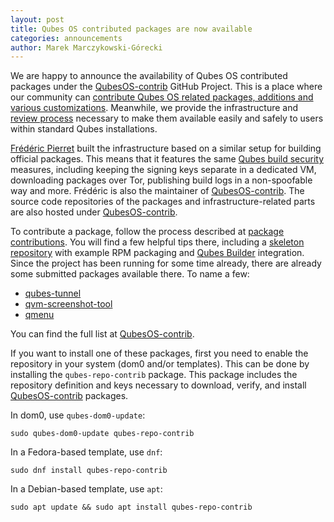 ```yaml
---
layout: post
title: Qubes OS contributed packages are now available
categories: announcements
author: Marek Marczykowski-Górecki
---
```


We are happy to announce the availability of Qubes OS contributed packages under the [QubesOS-contrib] GitHub Project. This is a place where our community can [contribute Qubes OS related packages, additions and various customizations][package-contrib]. Meanwhile, we provide the infrastructure and [review process] necessary to make them available easily and safely to users within standard Qubes installations.

[Frédéric Pierret] built the infrastructure based on a similar setup for building official packages. This means that it features the same [Qubes build security] measures, including keeping the signing keys separate in a dedicated VM, downloading packages over Tor, publishing build logs in a non-spoofable way and more. Frédéric is also the maintainer of [QubesOS-contrib].
The source code repositories of the packages and infrastructure-related parts are also hosted under [QubesOS-contrib].

To contribute a package, follow the process described at [package contributions]. You will find a few helpful tips there, including a [skeleton repository] with example RPM packaging and [Qubes Builder] integration.
Since the project has been running for some time already, there are already some submitted packages available there. To name a few:

 - [qubes-tunnel]
 - [qvm-screenshot-tool]
 - [qmenu]

You can find the full list at [QubesOS-contrib].

If you want to install one of these packages, first you need to enable the repository in your system (dom0 and/or templates). This can be done by installing the `qubes-repo-contrib` package. This package includes the repository definition and keys necessary to download, verify, and install [QubesOS-contrib] packages.

In dom0, use `qubes-dom0-update`:

    sudo qubes-dom0-update qubes-repo-contrib

In a Fedora-based template, use `dnf`:

    sudo dnf install qubes-repo-contrib

In a Debian-based template, use `apt`:

    sudo apt update && sudo apt install qubes-repo-contrib


[QubesOS-contrib]: https://github.com/QubesOS-contrib/
[package-contrib]: /doc/package-contributions/
[review process]: /doc/package-contributions/#review-procedure
[Frédéric Pierret]: /team/#fr%C3%A9d%C3%A9ric-pierret
[Qubes build security]: /news/2016/05/30/build-security/
[package contributions]: /doc/package-contributions/
[skeleton repository]: https://github.com/QubesOS-contrib/qubes-skeleton/
[Qubes Builder]: /doc/qubes-builder/
[qubes-tunnel]: https://github.com/QubesOS-contrib/qubes-tunnel
[qvm-screenshot-tool]: https://github.com/QubesOS-contrib/qubes-qvm-screenshot-tool
[qmenu]: https://github.com/QubesOS-contrib/qmenu
